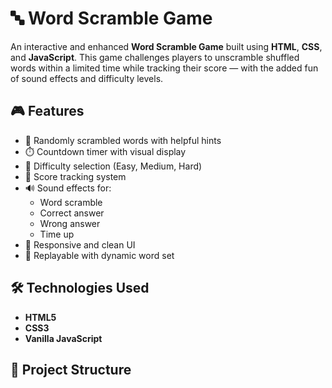 # 🔤 Word Scramble Game

An interactive and enhanced **Word Scramble Game** built using **HTML**, **CSS**, and **JavaScript**. This game challenges players to unscramble shuffled words within a limited time while tracking their score — with the added fun of sound effects and difficulty levels.

## 🎮 Features

- 🧠 Randomly scrambled words with helpful hints
- ⏱️ Countdown timer with visual display
- 🧩 Difficulty selection (Easy, Medium, Hard)
- 🧮 Score tracking system
- 🔊 Sound effects for:
  - Word scramble
  - Correct answer
  - Wrong answer
  - Time up
- 📱 Responsive and clean UI
- 🎯 Replayable with dynamic word set

## 🛠️ Technologies Used

- **HTML5**
- **CSS3**
- **Vanilla JavaScript**

## 📂 Project Structure

